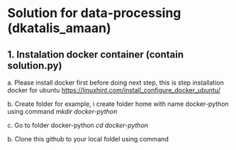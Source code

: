 # **Solution for data-processing (dkatalis_amaan)**

## 1. Instalation docker container (contain solution.py)

a. Please install docker first before doing next step, this is step installation docker for ubuntu https://linuxhint.com/install_configure_docker_ubuntu/

b. Create folder for example, i create folder home with name docker-python using command *mkdir docker-python* 

c. Go to folder docker-python *cd docker-python*

b. Clone this github to your local foldel using command 


